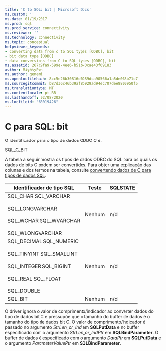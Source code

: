 ```yaml
---
title: 'C to SQL: bit | Microsoft Docs'
ms.custom: ''
ms.date: 01/19/2017
ms.prod: sql
ms.prod_service: connectivity
ms.reviewer: ''
ms.technology: connectivity
ms.topic: conceptual
helpviewer_keywords:
- converting data from c to SQL types [ODBC], bit
- bit data type [ODBC]
- data conversions from C to SQL types [ODBC], bit
ms.assetid: 267c9fa9-599e-4ee6-b51b-0cae43f09183
author: MightyPen
ms.author: genemi
ms.openlocfilehash: 8cc5e26b30816d0989dca90566a1a5de008b71c7
ms.sourcegitcommit: b87d36c46b39af8b929ad94ec707dee8800950f5
ms.translationtype: MT
ms.contentlocale: pt-BR
ms.lasthandoff: 02/08/2020
ms.locfileid: "68019426"
---
```

# <a name="c-to-sql-bit"></a>C para SQL: bit
O identificador para o tipo de dados ODBC C é:  
  
 SQL_C_BIT  
  
 A tabela a seguir mostra os tipos de dados ODBC do SQL para os quais os dados de bits C podem ser convertidos. Para obter uma explicação das colunas e dos termos na tabela, consulte [convertendo dados de C para tipos de dados SQL](../../../odbc/reference/appendixes/converting-data-from-c-to-sql-data-types.md).  
  
|Identificador de tipo SQL|Teste|SQLSTATE|  
|-------------------------|----------|--------------|  
|SQL_CHAR SQL_VARCHAR<br /><br /> SQL_LONGVARCHAR<br /><br /> SQL_WCHAR SQL_WVARCHAR<br /><br /> SQL_WLONGVARCHAR|Nenhum|n/d|  
|SQL_DECIMAL SQL_NUMERIC<br /><br /> SQL_TINYINT SQL_SMALLINT<br /><br /> SQL_INTEGER SQL_BIGINT<br /><br /> SQL_REAL SQL_FLOAT<br /><br /> SQL_DOUBLE|Nenhum|n/d|  
|SQL_BIT|Nenhum|n/d|  
  
 O driver ignora o valor de comprimento/indicador ao converter dados do tipo de dados bit C e pressupõe que o tamanho do buffer de dados é o tamanho do tipo de dados bit C. O valor de comprimento/indicador é passado no argumento *StrLen_or_Ind* em **SQLPutData** e no buffer especificado com o argumento *StrLen_or_IndPtr* em **SQLBindParameter**. O buffer de dados é especificado com o argumento *DataPtr* em **SQLPutData** e o argumento *ParameterValuePtr* em **SQLBindParameter**.
